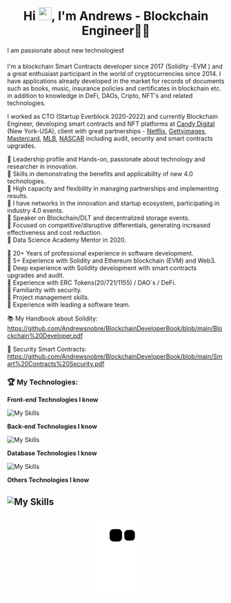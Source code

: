 <h1 align="center">Hi <img src="https://camo.githubusercontent.com/e8e7b06ecf583bc040eb60e44eb5b8e0ecc5421320a92929ce21522dbc34c891/68747470733a2f2f6d656469612e67697068792e636f6d2f6d656469612f6876524a434c467a6361737252346961377a2f67697068792e676966" height="30" width="30" />, I'm Andrews -  Blockchain Engineer👨‍💻</h1>

I am passionate about new technologies:exclamation:

I'm a blockchain Smart Contracts developer since 2017 (Solidity -EVM ) and a great enthusiast participant in the world of cryptocurrencies since 2014. I have applications already developed in the market for records of documents such as books, music, insurance policies and certificates in blockchain etc. in addition to knowledge in DeFi, DAOs, Cripto, NFT's and related technologies.

I worked as CTO (Startup Everblock 2020-2022) and currently Blockchain Engineer, developing smart contracts and NFT platforms at [Candy Digital](https://www.candy.com) (New York-USA), client with great partnerships - [Netflix](https://www.ledgerinsights.com/candy-partners-netflix-for-stranger-things-nfts), [Gettyimages](https://finance.yahoo.com/news/getty-images-launch-nft-marketplace-040939449.html), [Mastercard](https://www.mastercard.com/news/perspectives/2022/simple-nft-purchasing-on-nft-marketplaces), [MLB](https://www.mlb.com/news/mlb-nft-partnership-with-candy-digital-to-expand-in-2022), [NASCAR](https://www.ledgerinsights.com/candy-to-launch-nfts-with-nascar-teams/) including audit, security and smart contracts upgrades.

🔸 Leadership profile and Hands-on, passionate about technology and researcher in innovation.<br>
🔸 Skills in demonstrating the benefits and applicability of new 4.0 technologies.<br>
🔸 High capacity and flexibility in managing partnerships and implementing results.<br>
🔸 I have networks in the innovation and startup ecosystem, participating in industry 4.0 events.<br>
🔸 Speaker on Blockchain/DLT and decentralized storage events.<br>
🔸 Focused on competitive/disruptive differentials, generating increased effectiveness and cost reduction.<br>
🔸 Data Science Academy Mentor in 2020.

🔹 20+ Years of professional experience in software development.<br>
🔹 5+ Experience with Solidity and Ethereum blockchain (EVM) and Web3.<br>
🔹 Deep experience with Solidity development with smart contracts upgrades and audit.<br>
🔹 Experience with ERC Tokens(20/721/1155) / DAO´s / DeFi.<br>
🔹 Familiarity with security.<br>
🔹 Project management skills.<br>
🔹 Experience with leading a software team.<br>


📚 My Handbook about Solidity:<br>
https://github.com/Andrewsnobre/BlockchainDeveloperBook/blob/main/Blockchain%20Developer.pdf

🚨 Security Smart Contracts:<br>
https://github.com/Andrewsnobre/BlockchainDeveloperBook/blob/main/Smart%20Contracts%20Security.pdf

### 🏆 My Technologies:

**Front-end Technologies I know**

![My Skills](https://skillicons.dev/icons?i=svelte,react,nextjs,html,css,js,ts,jquery)

**Back-end Technologies I know**

![My Skills](https://skillicons.dev/icons?i=solidity,nodejs,js,ts)

**Database Technologies I know**

![My Skills](https://skillicons.dev/icons?i=mongodb,mysql,postgres,sqlserver)

**Others Technologies I know**

![My Skills](https://skillicons.dev/icons?i=docker,git,redis)
---
<p align="center">
  <img src="https://raw.githubusercontent.com/Andrewsnobre/andrewsnobre/output/github-contribution-grid-snake.svg" />
</p>
